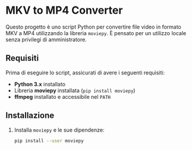 # MKV to MP4 Converter

Questo progetto è uno script Python per convertire file video in formato MKV a MP4 utilizzando la libreria `moviepy`. È pensato per un utilizzo locale senza privilegi di amministratore.

## Requisiti

Prima di eseguire lo script, assicurati di avere i seguenti requisiti:

- **Python 3.x** installato
- Libreria **moviepy** installata (`pip install moviepy`)
- **ffmpeg** installato e accessibile nel `PATH`

## Installazione

1. Installa `moviepy` e le sue dipendenze:

   ```bash
   pip install --user moviepy
